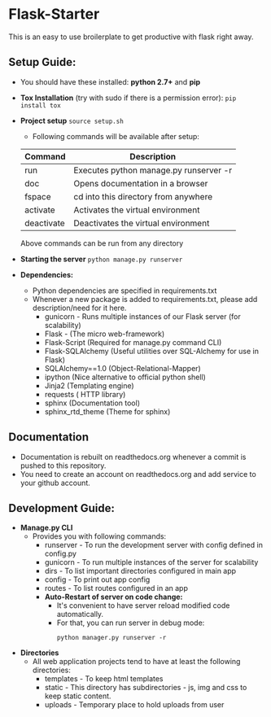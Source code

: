 # Flask-Starter

This is an easy to use broilerplate to get productive with flask right away.


## Setup Guide:
  * You should have these installed:  **python 2.7+** and **pip**
  * **Tox Installation** (try with sudo if there is a permission error):
                ```
                pip install tox
                ```
  * **Project setup**
                ```
                source setup.sh
                ```
    * Following commands will be available after setup:


    | Command    | Description                            |
    |------------|----------------------------------------|
    | run        | Executes python manage.py runserver -r |
    | doc        | Opens documentation in a browser       |
    | fspace     | cd into this directory from anywhere   |
    | activate   | Activates the virtual environment      |
    | deactivate | Deactivates the virtual environment    |

      Above commands can be run from any directory

  * **Starting the server**
                ```
                python manage.py runserver
                ```
  * **Dependencies:**
    * Python dependencies are specified in requirements.txt
    * Whenever a new package is added to requirements.txt, please add description/need for it here.
       * gunicorn -  Runs multiple instances of our Flask server (for scalability)
       * Flask - (The micro web-framework)
       * Flask-Script (Required for manage.py command CLI)
       * Flask-SQLAlchemy  (Useful utilities over SQL-Alchemy for use in Flask)
       * SQLAlchemy==1.0  (Object-Relational-Mapper)
       * ipython (Nice alternative to official python shell)
       * Jinja2  (Templating engine)
       * requests ( HTTP library)
       * sphinx (Documentation tool)
       * sphinx_rtd_theme (Theme for sphinx)


## Documentation
  * Documentation is rebuilt on readthedocs.org whenever a commit is pushed to this repository.
  * You need to create an account on readthedocs.org and add service to your github account.


## Development Guide:

   * **Manage.py CLI**
       * Provides you with following commands:
           * runserver -  To run the development server with config defined in config.py
           * gunicorn -  To run multiple instances of the server for scalability
           * dirs - To list important directories configured in main app
           * config - To print out app config
           * routes - To list routes configured in an app
           * **Auto-Restart of server on code change:**
             * It's convenient to have server reload modified code automatically.
             * For that, you can run server in debug mode:
                ```
                python manager.py runserver -r
                ```
   * **Directories**
       * All web application projects tend to have at least the following directories:
           * templates - To keep html templates
           * static - This directory has subdirectories - js, img and css to keep static content.
           * uploads - Temporary place to hold uploads from user
